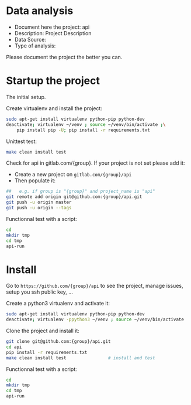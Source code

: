 # Data analysis
- Document here the project: api
- Description: Project Description
- Data Source:
- Type of analysis:

Please document the project the better you can.

# Startup the project

The initial setup.

Create virtualenv and install the project:
```bash
sudo apt-get install virtualenv python-pip python-dev
deactivate; virtualenv ~/venv ; source ~/venv/bin/activate ;\
    pip install pip -U; pip install -r requirements.txt
```

Unittest test:
```bash
make clean install test
```

Check for api in gitlab.com/{group}.
If your project is not set please add it:

- Create a new project on `gitlab.com/{group}/api`
- Then populate it:

```bash
##   e.g. if group is "{group}" and project_name is "api"
git remote add origin git@github.com:{group}/api.git
git push -u origin master
git push -u origin --tags
```

Functionnal test with a script:

```bash
cd
mkdir tmp
cd tmp
api-run
```

# Install

Go to `https://github.com/{group}/api` to see the project, manage issues,
setup you ssh public key, ...

Create a python3 virtualenv and activate it:

```bash
sudo apt-get install virtualenv python-pip python-dev
deactivate; virtualenv -ppython3 ~/venv ; source ~/venv/bin/activate
```

Clone the project and install it:

```bash
git clone git@github.com:{group}/api.git
cd api
pip install -r requirements.txt
make clean install test                # install and test
```
Functionnal test with a script:

```bash
cd
mkdir tmp
cd tmp
api-run
```
